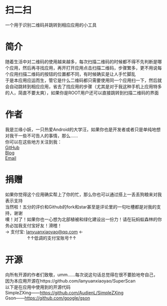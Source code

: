 # 扫二扫
一个用于识别二维码并跳转到相应应用的小工具
# 简介
随着生活中对二维码的使用越来越多，每次扫描二维码的时候都不得不先判断是哪个应用，然后再寻找应用，再开打开应用点击扫描二维码，步骤繁多，更不用说每个应用扫描二维码的按钮的位置都不同，有时候确实是让人手忙脚乱  
于是本应用应运而生，管它是什么二维码都只需要使用同一个应用扫一下，然后就会自动跳转到相应应用，省去了找应用的步骤（尤其是对于我这种手机上应用特多的人，简直不要太爽），如果你是ROOT用户还可以直接跳转到扫描二维码的界面  
# 作者
我是兰缘小妖，一只热爱Android的大学汪，如果你也是开发者或者只是单纯地想对我干一些不可告人的事情，那么……  
你可以在这些地方关注到我：  
[GitHub](https://github.com/lanyuanxiaoyao)  
[Blog](http://lanyuanxiaoyao.com)  
[Email](lanyuanxiaoyao@gmail.com)  
# 捐赠
如果你觉得这个应用确实帮上了你的忙，那么你也可以通过搭上一丢丢狗粮来对我表示支持  
当然啦！五分的评价和Github的fork和star甚至是评论里的一句吐槽都是对我的支持，谢谢  
噢！对了！如果你也一心想为北部植被和绿化建设出一份力！请在玩蚂蚁森林的你务必加我支付宝好友！滑稽！  
→ 支付宝: [lanyuanxiaoyao@qq.com](https://ds.alipay.com/?from=mobilecodec&scheme=alipays%3A%2F%2Fplatformapi%2Fstartapp%3FsaId%3D10000007%26clientVersion%3D3.7.0.0718%26qrcode%3Dhttps%253A%252F%252Fqr.alipay.com%252FFKX06852EOBWRJPACOMCF5%253F_s%253Dweb-other) ←  
　　　　　↑↑低调的支付宝账号↑↑  
# 开源
向所有开源的作者们致敬，umm……每次说这句话总觉得在很不要脸地夸自己，因为本应用开源在https://github.com/lanyuanxiaoyao/SuperScan  
以下是在应用中使用到的开源代码  
SimpleZXing——https://github.com/AudienL/SimpleZXing  
Gson——https://github.com/google/gson  

